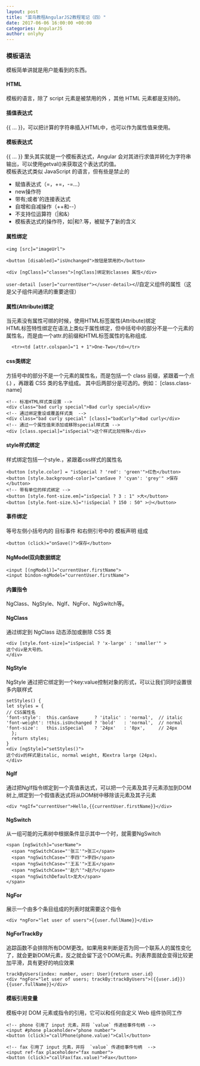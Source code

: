 ```yaml
---
layout: post
title: "菜鸟教程AngularJS2教程笔记（四）"
date: 2017-06-06 16:00:00 +00:00
categories: AngularJS
author: onlyhy
---
```

### 模板语法  
模板简单讲就是用户能看到的东西。

#### HTML  
模板的语言，除了 script 元素是被禁用的外 ，其他 HTML 元素都是支持的。  

#### 插值表达式  
{{ ... }}，可以把计算的字符串插入HTML中，也可以作为属性值来使用。  

#### 模板表达式  
{{ ... }} 里头其实就是一个模板表达式，Angular 会对其进行求值并转化为字符串输出，可以使用getval()来获取这个表达式的值。  
模板表达式类似 JavaScript 的语言，但有些是禁止的  
* 赋值表达式（=，+=，-=...）
* new操作符
* 带有;或者'的连接表达式
* 自增和自减操作（++和--）
* 不支持位运算符（|和&）
* 模板表达式的操作符，如|和?.等，被赋予了新的含义  

#### 属性绑定  
`<img [src]="imageUrl">`

`<button [disabled]="isUnchanged">按钮是禁用的</button>`    

`<div [ngClass]="classes">[ngClass]绑定到classes 属性</div> ` 

`user-detail [user]="currentUser"></user-detail>`<//自定义组件的属性（这是父子组件间通讯的重要途径）

#### 属性(Attribute)绑定
当元素没有属性可绑的时候，使用HTML标签属性(Attribute)绑定  
HTML标签特性绑定在语法上类似于属性绑定，但中括号中的部分不是一个元素的属性名，而是由一个attr.的前缀和HTML标签属性的名称组成.

      <tr><td [attr.colspan]="1 + 1">One-Two</td></tr>  

#### css类绑定  
方括号中的部分不是一个元素的属性名，而是包括一个 class 前缀，紧跟着一个点 (.) ，再跟着 CSS 类的名字组成。 其中后两部分是可选的。例如： [class.class-name]   

    <!-- 标准HTML样式类设置 -->
    <div class="bad curly special">Bad curly special</div>
    <!-- 通过绑定重设或覆盖样式类  -->
    <div class="bad curly special" [class]="badCurly">Bad curly</div>
    <!-- 通过一个属性值来添加或移除special样式类 -->
    <div [class.special]="isSpecial">这个样式比较特殊</div>  

#### style样式绑定  
样式绑定包括一个style.，紧跟着css样式的属性名  

    <button [style.color] = "isSpecial ? 'red': 'green'">红色</button>
    <button [style.background-color]="canSave ? 'cyan': 'grey'" >保存</button>
    <!-- 带有单位的样式绑定 -->
    <button [style.font-size.em]="isSpecial ? 3 : 1" >大</button>
    <button [style.font-size.%]="!isSpecial ? 150 : 50" >小</button>  

#### 事件绑定  
等号左侧小括号内的 目标事件 和右侧引号中的 模板声明 组成  

    <button (click)="onSave()">保存</button>  

#### NgModel双向数据绑定  

    <input [(ngModel)]="currentUser.firstName">
    <input bindon-ngModel="currentUser.firstName">  

#### 内置指令  
NgClass、NgStyle、NgIf、NgFor、NgSwitch等。  

#### NgClass  
通过绑定到 NgClass 动态添加或删除 CSS 类  

    <div [style.font-size]="isSpecial ? 'x-large' : 'smaller'" >
    这个div是大号的。
    </div>

#### NgStyle  
NgStyle 通过把它绑定到一个key:value控制对象的形式，可以让我们同时设置很多内联样式  

    setStyles() {
    let styles = {
    // CSS属性名
    'font-style':  this.canSave      ? 'italic' : 'normal',  // italic
    'font-weight': !this.isUnchanged ? 'bold'   : 'normal',  // normal
    'font-size':   this.isSpecial    ? '24px'   : '8px',     // 24px
      };
      return styles;
    }  
    <div [ngStyle]="setStyles()">
    这个div的样式是italic, normal weight, 和extra large (24px)。
    </div>  

#### NgIf  
通过把NgIf指令绑定到一个真值表达式，可以把一个元素及其子元素添加到DOM树上,绑定到一个假值表达式将从DOM树中移除该元素及其子元素  

    <div *ngIf="currentUser">Hello,{{currentUser.firstName}}</div>  

#### NgSwitch  
从一组可能的元素树中根据条件显示其中一个时，就需要NgSwitch  

    <span [ngSwitch]="userName">
      <span *ngSwitchCase="'张三'">张三</span>
      <span *ngSwitchCase="'李四'">李四</span>
      <span *ngSwitchCase="'王五'">王五</span>
      <span *ngSwitchCase="'赵六'">赵六</span>
      <span *ngSwitchDefault>龙大</span>
    </span>  


#### NgFor  
展示一个由多个条目组成的列表时就需要这个指令  

    <div *ngFor="let user of users">{{user.fullName}}</div>

#### NgForTrackBy  
追踪函数不会排除所有DOM更改。如果用来判断是否为同一个联系人的属性变化了，就会更新DOM元素，反之就会留下这个DOM元素。列表界面就会变得比较更加平滑，具有更好的响应效果  

    trackByUsers(index: number, user: User){return user.id}  
    <div *ngFor="let user of users; trackBy:trackByUsers">({{user.id}}) {{user.fullName}}</div>  


#### 模板引用变量  
模板中对 DOM 元素或指令的引用，它可以和任何自定义 Web 组件协同工作

    <!-- phone 引用了 input 元素，并将 `value` 传递给事件句柄 -->
    <input #phone placeholder="phone number">
    <button (click)="callPhone(phone.value)">Call</button>
     
    <!-- fax 引用了 input 元素，并将  `value` 传递给事件句柄  -->
    <input ref-fax placeholder="fax number">
    <button (click)="callFax(fax.value)">Fax</button>

